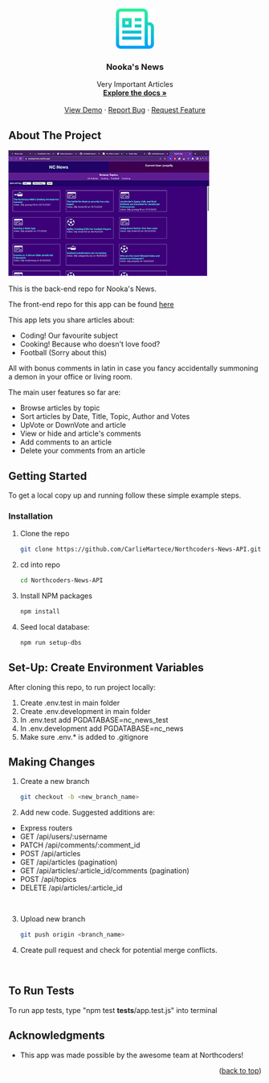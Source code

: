 <a name="readme-top"></a>

<br />
<div align="center">
    <a href="https://github.com/CarlieMartece/Northcoders-News-API">
    <img src="./logo.png" alt="Logo" width="80" height="80">
  </a>

<h3 align="center">Nooka's News</h3>

  <p align="center">
    Very Important Articles
    <br />
    <a href="https://github.com/CarlieMartece/Northcoders-News-API"><strong>Explore the docs »</strong></a>
    <br />
    <br />
    <a href="https://github.com/CarlieMartece/Northcoders-News-API">View Demo</a>
    ·
    <a href="https://github.com/CarlieMartece/Northcoders-News-API/issues">Report Bug</a>
    ·
    <a href="https://github.com/CarlieMartece/Northcoders-News-API/issues">Request Feature</a>
  </p>
</div>

## About The Project

[![Product Name Screen Shot][product-screenshot]](https://nookasnews.netlify.app/)

This is the back-end repo for Nooka's News.<br />

The front-end repo for this app can be found <a href="https://github.com/CarlieMartece/nc-news">here</a><br />

This app lets you share articles about:<br />
* Coding! Our favourite subject
* Cooking! Because who doesn't love food?
* Football (Sorry about this)

All with bonus comments in latin in case you fancy accidentally summoning a demon in your office or living room.

The main user features so far are:

* Browse articles by topic
* Sort articles by Date, Title, Topic, Author and Votes
* UpVote or DownVote and article
* View or hide and article's comments
* Add comments to an article
* Delete your comments from an article


## Getting Started

To get a local copy up and running follow these simple example steps.


### Installation

1. Clone the repo
   ```sh
   git clone https://github.com/CarlieMartece/Northcoders-News-API.git
   ```
2. cd into repo
   ```sh
   cd Northcoders-News-API
   ```
3. Install NPM packages
   ```sh
   npm install
   ```
4. Seed local database:
    ```sh
    npm run setup-dbs
    ```

## Set-Up: Create Environment Variables

After cloning this repo, to run project locally:

1. Create .env.test in main folder
2. Create .env.development in main folder
3. In .env.test add PGDATABASE=nc_news_test
4. In .env.development add PGDATABASE=nc_news
5. Make sure .env.* is added to .gitignore

## Making Changes

1. Create a new branch
   ```sh
   git checkout -b <new_branch_name>
   ```
2. Add new code. Suggested additions are:

* Express routers
* GET /api/users/:username
* PATCH /api/comments/:comment_id
* POST /api/articles
* GET /api/articles (pagination)
* GET /api/articles/:article_id/comments (pagination)
* POST /api/topics
* DELETE /api/articles/:article_id

<br />

3. Upload new branch
   ```sh
   git push origin <branch_name>
   ```

4. Create pull request and check for potential merge conflicts.
<br />

## To Run Tests

To run app tests, type "npm test __tests__/app.test.js" into terminal

## Acknowledgments

* This app was made possible by the awesome team at Northcoders!


<p align="right">(<a href="#readme-top">back to top</a>)</p>


[product-screenshot]: ./screenshot.png